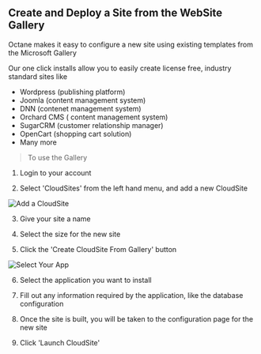 

Create and Deploy a Site from the WebSite Gallery
-------------------------------------------------

Octane makes it easy to configure a new site using existing templates from the Microsoft Gallery

Our one click installs allow you to easily create license free, industry standard sites like 

 - Wordpress (publishing platform)
 - Joomla (content management system)
 - DNN (contenet management system)
 - Orchard CMS ( content management system)
 - SugarCRM (customer relationship manager)
 - OpenCart (shopping cart solution)
 - Many more

>To use the Gallery
 
1. Login to your account
 
2. Select 'CloudSites' from the left hand menu, and add a new CloudSite

![Add a CloudSite](http://i.imgur.com/pWwPKKT.png)
 
3. Give your site a name
 
4. Select the size for the new site
 
5. Click the 'Create CloudSite From Gallery' button
 
![Select Your App](http://i.imgur.com/rYkk1iF.png)
 
6. Select the application you want to install
 
7. Fill out any information required by the application, like the database configuration
 
8. Once the site is built, you will be taken to the configuration page for the new site
 
9. Click 'Launch CloudSite'
